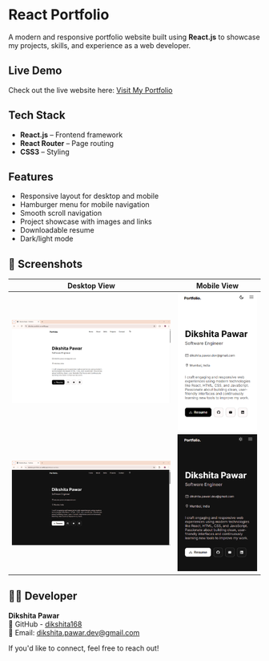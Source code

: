 # React Portfolio

A modern and responsive portfolio website built using **React.js** to showcase my projects, skills, and experience as a web developer.

## Live Demo

Check out the live website here: [Visit My Portfolio](https://dikshita-portfolio-se.netlify.app/)

## Tech Stack

- **React.js** – Frontend framework
- **React Router** – Page routing
- **CSS3** – Styling

## Features

- Responsive layout for desktop and mobile
- Hamburger menu for mobile navigation 
- Smooth scroll navigation
- Project showcase with images and links
- Downloadable resume
- Dark/light mode

## 📸 Screenshots

| Desktop View | Mobile View |
|--------------|-------------|
| ![Desktop](screenshots/desktop-view/one.png) | ![Mobile](screenshots/mobile-view/one.png) |
| ![Desktop](screenshots/desktop-view/two.png) | ![Mobile](screenshots/mobile-view/two.png) |

## 👩‍💻 Developer

**Dikshita Pawar**  
🐙 GitHub - [dikshita168](https://github.com/dikshita168)  
📧 Email: dikshita.pawar.dev@gmail.com  

If you'd like to connect, feel free to reach out!


